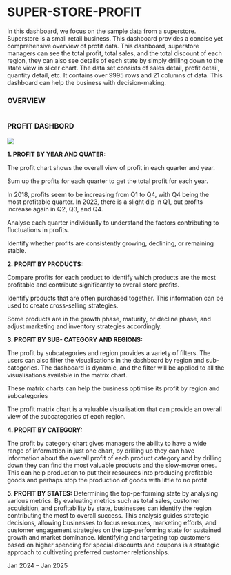# SUPER-STORE-PROFIT
<p>In this dashboard, we focus on the sample data from a superstore. Superstore is a small retail business. This dashboard provides a concise yet comprehensive overview of profit data.
  This dashboard, superstore managers can see the total profit, total sales, and the total discount of each region, they can also see details of each state by simply drilling down to the state view in slicer chart.
The data set consists of sales detail, profit detail, quantity detail, etc. It contains over 9995 rows and 21 columns of data. This dashboard can help the business with decision-making.

  <p><h3>OVERVIEW</h3></p>
<img src=>

<p><h3>PROFIT DASHBORD </h3></p>
<img src=https://github.com/AloraKesharwani/SUPER-STORE-PROFIT/assets/155231669/1496eccf-25f3-4596-9900-4c407f496bcd>
<p>
  <b>1. PROFIT BY YEAR AND QUATER:</b> 
 
  The profit chart shows the overall view of profit in each quarter and year.
  
  Sum up the profits for each quarter to get the total profit for each year.
  
In 2018, profits seem to be increasing from Q1 to Q4, with Q4 being the most profitable quarter.
In 2023, there is a slight dip in Q1, but profits increase again in Q2, Q3, and Q4.

Analyse each quarter individually to understand the factors contributing to fluctuations in profits.

Identify whether profits are consistently growing, declining, or remaining stable.
</p>
<p>
  <b>2. PROFIT BY PRODUCTS:</b> 

  Compare profits for each product to identify which products are the most profitable and contribute significantly to overall store profits.

  Identify products that are often purchased together. This information can be used to create cross-selling strategies.

  Some products are in the growth phase, maturity, or decline phase, and adjust marketing and inventory strategies accordingly.
</p>
<p>
  <b>3. PROFIT BY SUB- CATEGORY AND REGIONS:</b> 
  
</p>The profit by subcategories and region provides a variety of filters. The users can also filter the visualisations in the dashboard by region and sub-categories. The dashboard is dynamic, and the filter will be applied to all the visualisations available in the matrix chart.

These matrix charts can help the business optimise its profit by region and subcategories

The profit matrix chart is a valuable visualisation that can provide an overall view of the subcategories of each region.

<p>
  <b>4. PROFIT BY CATEGORY:</b> 
  
The profit by category chart gives managers the ability to have a wide range of information in just one chart, by drilling up they can have information about the overall profit of each product category and by drilling down they can find the most valuable products and the slow-mover ones. This can help production to put their resources into producing profitable goods and perhaps stop the production of goods with little to no profit
</p>
<p>
  <b>5. PROFIT BY STATES:</b> 
  Determining the top-performing state by analysing various metrics. By evaluating metrics such as total sales, customer acquisition, and profitability by state, businesses can identify the region contributing the most to overall success. This analysis guides strategic decisions, allowing businesses to focus resources, marketing efforts, and customer engagement strategies on the top-performing state for sustained growth and market dominance. Identifying and targeting top customers based on higher spending for special discounts and coupons is a strategic approach to cultivating preferred customer relationships.
</p>

<p>Jan 2024 – Jan 2025 <p/>
